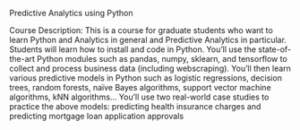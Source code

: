 Predictive Analytics using Python

Course Description: This is a course for graduate students who want to learn Python and Analytics in general and
Predictive Analytics in particular. Students will learn how to install and code in Python. You’ll use the state-of-the-art
Python modules such as pandas, numpy, sklearn, and tensorflow to collect and process business data (including
webscraping). You’ll then learn various predictive models in Python such as logistic regressions, decision trees, random
forests, naïve Bayes algorithms, support vector machine algorithms, kNN algorithms... You’ll use two real-world case
studies to practice the above models: predicting health insurance charges and predicting mortgage loan application
approvals
